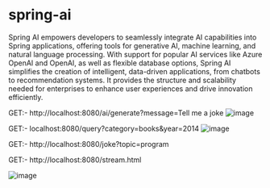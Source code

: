 # spring-ai
Spring AI empowers developers to seamlessly integrate AI capabilities into Spring applications, offering tools for generative AI, machine learning, and natural language processing. With support for popular AI services like Azure OpenAI and OpenAI, as well as flexible database options, Spring AI simplifies the creation of intelligent, data-driven applications, from chatbots to recommendation systems. It provides the structure and scalability needed for enterprises to enhance user experiences and drive innovation efficiently.

GET:- http://localhost:8080/ai/generate?message=Tell me a joke
![image](https://github.com/user-attachments/assets/8d15389d-450d-4fd2-ae08-2df903eb6473)

GET:- localhost:8080/query?category=books&year=2014
![image](https://github.com/user-attachments/assets/d0550e6d-ef53-434d-908a-587aaa3f5223)

GET:- http://localhost:8080/joke?topic=program

GET:- http://localhost:8080/stream.html

![image](https://github.com/user-attachments/assets/8aa38032-1716-40f7-9bd7-a73972ae2bfa)
